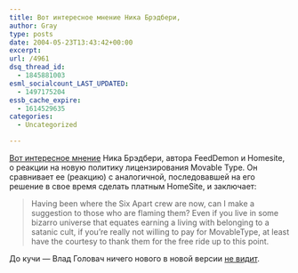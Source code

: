 ```yaml
---
title: Вот интересное мнение Ника Брэдбери,
author: Gray
type: posts
date: 2004-05-23T13:43:42+00:00
excerpt:
url: /4961
dsq_thread_id:
  - 1845881003
esml_socialcount_LAST_UPDATED:
  - 1497175204
essb_cache_expire:
  - 1614529635
categories:
  - Uncategorized

---
```








<a href="http://nick.typepad.com/blog/2004/05/mt_homesite_and.html" target="_blank">Вот интересное мнение</a> Ника Брэдбери, автора FeedDemon и Homesite, о реакции на новую политику лицензирования Movable Type. Он сравнивает ее (реакцию) с аналогичной, последовавшей на его решение в свое время сделать платным HomeSite, и заключает:

> Having been where the Six Apart crew are now, can I make a suggestion to those who are flaming them? Even if you live in some bizarro universe that equates earning a living with belonging to a satanic cult, if you&#8217;re really not willing to pay for MovableType, at least have the courtesy to thank them for the free ride up to this point.

До кучи &#8212; Влад Головач ничего нового в новой версии <a href="http://blog.exmachina.ru/archives/2004/05/14/aiae_ieiaieaeaeeeen.html" target="_blank">не видит</a>.